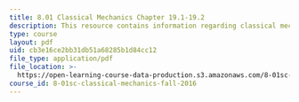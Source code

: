 ```yaml
---
title: 8.01 Classical Mechanics Chapter 19.1-19.2
description: This resource contains information regarding classical mechanics.
type: course
layout: pdf
uid: cb3e16ce2bb31db51a68285b1d84cc12
file_type: application/pdf
file_location: >-
  https://open-learning-course-data-production.s3.amazonaws.com/8-01sc-classical-mechanics-fall-2016/cb3e16ce2bb31db51a68285b1d84cc12_MIT8_01F16_chapter19.1_19.2.pdf
course_id: 8-01sc-classical-mechanics-fall-2016
---
```

